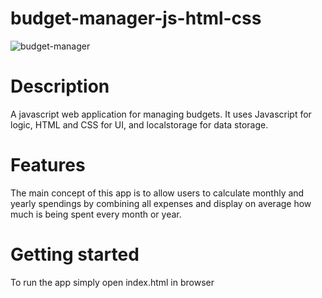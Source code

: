 # budget-manager-js-html-css
![budget-manager](https://user-images.githubusercontent.com/59746714/186499631-2e1ebe38-bc0a-4423-a318-8fb05c74381c.png)

# Description
A javascript web application for managing budgets. It uses Javascript for logic, HTML and CSS for UI, and localstorage for data storage.

# Features
The main concept of this app is to allow users to calculate monthly and yearly spendings by combining all expenses and display on average how much is being spent every month or year.

# Getting started
To run the app simply open index.html in browser
